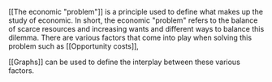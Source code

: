 [[The economic "problem"]] is a principle used to define what makes up the study of economic. In short, the economic "problem" refers to the balance of scarce resources and increasing wants and different ways to balance this dilemma. There are various factors that come into play when solving this problem such as [[Opportunity costs]], 


[[Graphs]] can be used to define the interplay between these various factors. 


